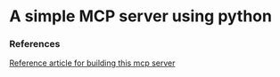 # A simple MCP server using python
### References 
[Reference article for building this mcp server](https://medium.com/data-engineering-with-dremio/building-a-basic-mcp-server-with-python-4c34c41031ed)
